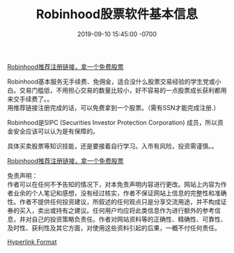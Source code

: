 ﻿---
layout: post
title:  "Robinhood股票软件基本信息"
date:   2019-09-10 15:45:00 -0700
categories: USstock
---
  
[Robinhood推荐注册链接，拿一个免费股票](https://invite.robinhood.com/tianjil10 "Robinhood推荐注册链接")    
  
Robinhood基本服务无手续费、免佣金，适合没什么股票交易经验的学生党或小白。交易门槛低，不用担心交易的数量比较小，好不容易的一点股票成长获利都用来交手续费了。。    
用推荐链接注册完成的话，可以免费拿到一个股票。（需有SSN才能完成注册.）  
  
Robinhood是SIPC (Securities Investor Protection Corporation) 成员，所以资金安全应该可以认为是有保障的。  
  
具体买卖股票等知识技能，还是要接着自行学习。入市有风险，投资需谨慎。。    
  
[Robinhood推荐注册链接，拿一个免费股票](https://invite.robinhood.com/tianjil10 "Robinhood推荐注册链接")    
  
免责声明：  
作者可以在任何不予告知的情况下，对本免责声明内容进行更改。网站上内容为作者业余的个人笔记和感想，没有经过核实，作者不保证网站上信息的完整性和准确性。作者不提供任何投资建议，所叙述的任何观点只是分享交流用途，并不构成证券的买入，卖出或持有之建议。任何用户均应将此类信息作为进行额外的参考信息，并对自己的投资策略负责任。作者对网站资料等的正确性、精确性、可靠性、及时性、获利性及其它方面，对使用这些资料引起的后果，一概不付任何责任。
  
[Hyperlink Format](https://www.lintj.com "访问lintj.com")  